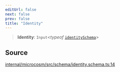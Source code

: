 ```yaml
---
editUrl: false
next: false
prev: false
title: "Identity"
---
```


> **Identity**: `Input`\<*typeof* [`identitySchema`](../variables/identitySchema.md)\>

## Source

[internal/microcosm/src/schema/identity.schema.ts:14](https://github.com/nodenogg-in/alpha-p2p/blob/8383a4b/internal/microcosm/src/schema/identity.schema.ts#L14)
